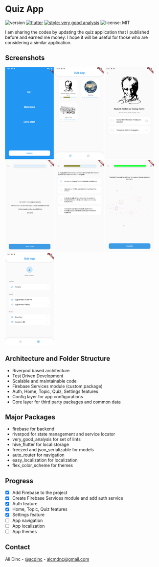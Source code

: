 <!-- ABOUT THE PROJECT -->
# Quiz App

![version][version_badge]
[![flutter][flutter_badge]][flutter_link]
[![style: very good analysis][vga_badge]][vga_link]
![license: MIT][license_badge]

I am sharing the codes by updating the quiz application that I published before and earned me money. I hope it will be useful for those who are considering a similar application.

## Screenshots

<img src="store/screenshots/ss_register_page.png" height="300" alt="register_page"/>
<img src="store/screenshots/ss_home_topics_page.png" height="300" alt="home_topics_page"/>
<img src="store/screenshots/ss_topic_detail_page.png" height="300" alt="topic_detail_page"/>
<img src="store/screenshots/ss_quiz_start_page.png" height="300" alt="quiz_start_page"/>
<img src="store/screenshots/ss_quiz_question_page.png" height="300" alt="quiz_question_page"/>
<img src="store/screenshots/ss_quiz_end_page.png" height="300" alt="quiz_end_page"/>
<img src="store/screenshots/ss_home_settings_page.png" height="300" alt="home_settings_page"/>

## Architecture and Folder Structure

* Riverpod based architecture
* Test Driven Development
* Scalable and maintainable code
* Firebase Services module (custom package)
* Auth, Home, Topic, Quiz, Settings features
* Config layer for app configurations
* Core layer for third party packages and common data

## Major Packages

* firebase for backend
* riverpod for state management and service locator
* very_good_analysis for set of lints
* hive_flutter for local storage
* freezed and json_serializable for models
* auto_router for navigation
* easy_localization for localization
* flex_color_scheme for themes

## Progress

* [x] Add Firebase to the project
* [x] Create Firebase Services module and add auth service
* [x] Auth feature
* [x] Home, Topic, Quiz features
* [x] Settings feature
* [ ] App navigation
* [ ] App localization
* [ ] App themes

<!-- CONTACT -->
## Contact

Ali Dinc - [@acdinc](https://twitter.com/acdinc) - alcmdnc@gmail.com

[version_badge]: https://img.shields.io/badge/version-0.0.1-orange

[flutter_badge]: https://img.shields.io/badge/flutter-3.3.7-blue
[flutter_link]: https://flutter.dev/

[vga_badge]:https://img.shields.io/badge/style-very_good_analysis-B22C89.svg
[vga_link]: https://pub.dev/packages/very_good_analysis

[license_badge]: https://img.shields.io/badge/license-MIT-blue.svg
